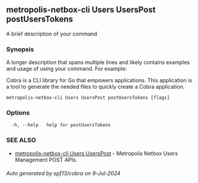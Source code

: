 ## metropolis-netbox-cli Users UsersPost postUsersTokens

A brief description of your command

### Synopsis

A longer description that spans multiple lines and likely contains examples
and usage of using your command. For example:

Cobra is a CLI library for Go that empowers applications.
This application is a tool to generate the needed files
to quickly create a Cobra application.

```
metropolis-netbox-cli Users UsersPost postUsersTokens [flags]
```

### Options

```
  -h, --help   help for postUsersTokens
```

### SEE ALSO

* [metropolis-netbox-cli Users UsersPost]()	 - Metropolis Netbox Users Management POST APIs.

###### Auto generated by spf13/cobra on 9-Jul-2024
